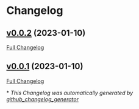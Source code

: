 # Changelog

## [v0.0.2](https://github.com/boonweb/create-laravel-project/tree/v0.0.2) (2023-01-10)

[Full Changelog](https://github.com/boonweb/create-laravel-project/compare/v0.0.1...v0.0.2)

## [v0.0.1](https://github.com/boonweb/create-laravel-project/tree/v0.0.1) (2023-01-10)

[Full Changelog](https://github.com/boonweb/create-laravel-project/compare/3dc48594dafca450f7409f4edf8ba3b70fba80fd...v0.0.1)



\* *This Changelog was automatically generated by [github_changelog_generator](https://github.com/github-changelog-generator/github-changelog-generator)*
